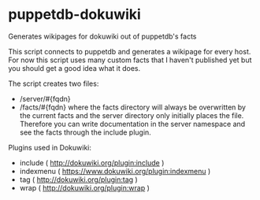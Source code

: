 puppetdb-dokuwiki
=================

Generates wikipages for dokuwiki out of puppetdb's facts

This script connects to puppetdb and generates a wikipage for every host.
For now this script uses many custom facts that I haven't published yet but you should get a good idea what it does.

The script creates two files:
  - /server/#{fqdn}
  - /facts/#{fqdn}
where the facts directory will always be overwritten by the current facts and the server directory only initially places the file.
Therefore you can write documentation in the server namespace and see the facts through the include plugin.

Plugins used in Dokuwiki:
  - include ( http://dokuwiki.org/plugin:include )
  - indexmenu ( https://www.dokuwiki.org/plugin:indexmenu )
  - tag ( http://dokuwiki.org/plugin:tag )
  - wrap ( http://dokuwiki.org/plugin:wrap )
